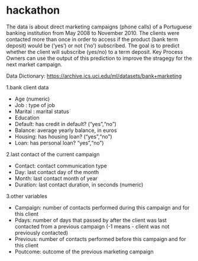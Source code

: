 # hackathon

The data is about direct marketing campaigns (phone calls) of a Portuguese banking institution from May 2008 to November 2010. The clients were contacted more than once in order to access if the product (bank term deposit) would be (‘yes’) or not (‘no’) subscribed.
The goal is to predict whether the client will subscribe (yes/no) to a term deposit. Key Process Owners can use the output of this prediction to improve the stragegy for the next market campaign.

Data Dictionary: https://archive.ics.uci.edu/ml/datasets/bank+marketing

1.bank client data
* Age (numeric)
* Job : type of job
* Marital : marital status
* Education
* Default: has credit in default? (“yes”,“no”)
* Balance: average yearly balance, in euros
* Housing: has housing loan? (“yes”,“no”)
* Loan: has personal loan? “yes”,“no”)

2.last contact of the current campaign
* Contact: contact communication type
* Day: last contact day of the month
* Month: last contact month of year
* Duration: last contact duration, in seconds (numeric)

3.other variables
* Campaign: number of contacts performed during this campaign and for this client
* Pdays: number of days that passed by after the client was last contacted from a previous campaign (-1 means - client was not previously contacted)
* Previous: number of contacts performed before this campaign and for this client
* Poutcome: outcome of the previous marketing campaign
